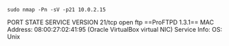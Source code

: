 `sudo nmap -Pn -sV -p21 10.0.2.15`
>
PORT   STATE SERVICE VERSION
21/tcp open  ftp     ==ProFTPD 1.3.1==
MAC Address: 08:00:27:02:41:95 (Oracle VirtualBox virtual NIC)
Service Info: OS: Unix
